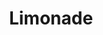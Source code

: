 ---
layout: recette-v2
categories: [recettes]
hidden: true
lang: fr
sitemap: true
title: Limonade
type: boisson
---